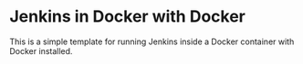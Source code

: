 # Jenkins in Docker with Docker

This is a simple template for running Jenkins inside a Docker container with Docker installed.